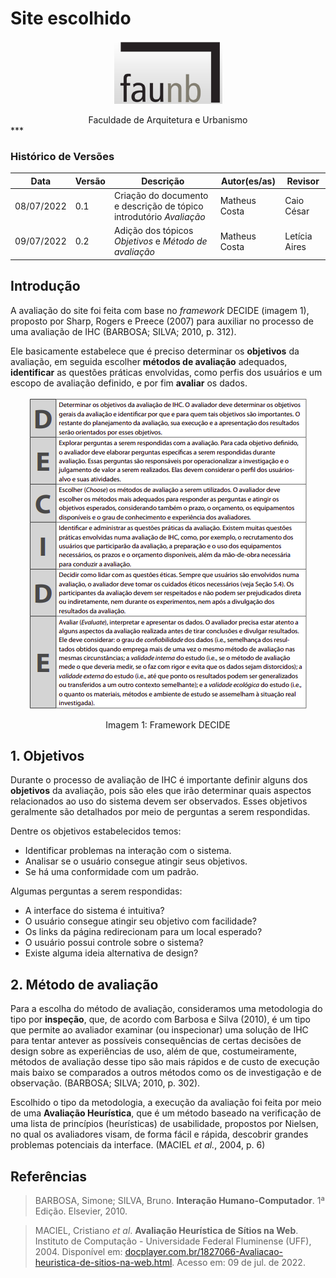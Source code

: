 # Site escolhido

<center>

   ![Logo da FAU](../../assets/logo_fau_homepage.png)
   <figcaption> Faculdade de Arquitetura e Urbanismo </figcaption>
</center>
***

### Histórico de Versões

**Data** | **Versão** | **Descrição** | **Autor(es/as)** | **Revisor**|
--- | --- | --- | --- | --- |
08/07/2022 | 0.1 | Criação do documento e descrição de tópico introdutório _Avaliação_ | Matheus Costa | Caio César |
09/07/2022 | 0.2 | Adição dos tópicos _Objetivos_ e _Método de avaliação_ | Matheus Costa | Letícia Aires

## Introdução
A avaliação do site foi feita com base no _framework_ DECIDE (imagem 1), proposto por Sharp, Rogers e Preece (2007) para auxiliar no processo de uma avaliação de IHC (BARBOSA; SILVA; 2010, p. 312).

Ele basicamente estabelece que é preciso determinar os **objetivos** da avaliação, em seguida escolher **métodos de avaliação** adequados, **identificar** as questões práticas envolvidas, como perfis dos usuários e um escopo de avaliação definido, e por fim **avaliar** os dados.

<center>

   ![Logo da FAU](../../assets/img_decide.png)
   <figcaption> Imagem 1: Framework DECIDE </figcaption>
</center>

## 1. Objetivos

Durante o processo de avaliação de IHC é importante definir alguns dos **objetivos** da avaliação, pois são eles que irão determinar quais aspectos relacionados ao uso do sistema devem ser observados. Esses objetivos geralmente são detalhados por meio de perguntas a serem respondidas.

Dentre os objetivos estabelecidos temos:

- Identificar problemas na interação com o sistema.
- Analisar se o usuário consegue atingir seus objetivos.
- Se há uma conformidade com um padrão.

Algumas perguntas a serem respondidas:

- A interface do sistema é intuitiva?
- O usuário consegue atingir seu objetivo com facilidade?
- Os links da página redirecionam para um local esperado?
- O usuário possui controle sobre o sistema?
- Existe alguma ideia alternativa de design?

## 2. Método de avaliação
Para a escolha do método de avaliação, consideramos uma metodologia do tipo por **inspeção**, que, de acordo com Barbosa e Silva (2010), é um tipo que permite ao avaliador examinar (ou inspecionar) uma solução de IHC para tentar antever as possíveis consequências de certas decisões de design sobre as experiências de uso, além de que, costumeiramente, métodos de avaliação desse tipo são mais rápidos e de custo de execução mais baixo se comparados a outros métodos como os de investigação e de observação. (BARBOSA; SILVA; 2010, p. 302).

Escolhido o tipo da metodologia, a execução da avaliação foi feita por meio de uma **Avaliação Heurística**, que é um método baseado na verificação de uma lista de princípios (heurísticas) de usabilidade, propostos por Nielsen, no qual os avaliadores visam, de forma fácil e rápida, descobrir grandes problemas potenciais da interface. (MACIEL _et al._, 2004, p. 6)


## Referências
> BARBOSA, Simone; SILVA, Bruno. **Interação Humano-Computador**. 1ª Edição. Elsevier, 2010.

> MACIEL, Cristiano _et al_. **Avaliação Heurística de Sítios na Web**. Instituto de Computação - Universidade Federal Fluminense (UFF), 2004. Disponível em: [docplayer.com.br/1827066-Avaliacao-heuristica-de-sitios-na-web.html](https://docplayer.com.br/1827066-Avaliacao-heuristica-de-sitios-na-web.html). Acesso em: 09 de jul. de 2022.


